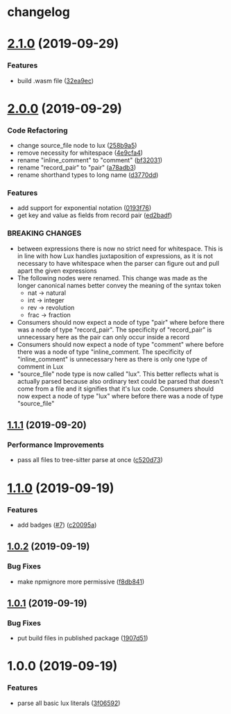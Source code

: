 # changelog

# [2.1.0](https://github.com/fachammer/tree-sitter-lux/compare/v2.0.0...v2.1.0) (2019-09-29)


### Features

* build .wasm file ([32ea9ec](https://github.com/fachammer/tree-sitter-lux/commit/32ea9ec))

# [2.0.0](https://github.com/fachammer/tree-sitter-lux/compare/v1.1.1...v2.0.0) (2019-09-29)


### Code Refactoring

* change source_file node to lux ([258b9a5](https://github.com/fachammer/tree-sitter-lux/commit/258b9a5))
* remove necessity for whitespace ([4e9cfa4](https://github.com/fachammer/tree-sitter-lux/commit/4e9cfa4))
* rename "inline_comment" to "comment" ([bf32031](https://github.com/fachammer/tree-sitter-lux/commit/bf32031))
* rename "record_pair" to "pair" ([a78adb3](https://github.com/fachammer/tree-sitter-lux/commit/a78adb3))
* rename shorthand types to long name ([d3770dd](https://github.com/fachammer/tree-sitter-lux/commit/d3770dd))


### Features

* add support for exponential notation ([0193f76](https://github.com/fachammer/tree-sitter-lux/commit/0193f76))
* get key and value as fields from record pair ([ed2badf](https://github.com/fachammer/tree-sitter-lux/commit/ed2badf))


### BREAKING CHANGES

* between expressions there is now no strict need for
whitespace. This is in line with how Lux handles juxtaposition of
expressions, as it is not necessary to have whitespace when the parser
can figure out and pull apart the given expressions
* The following nodes were renamed. This change was made as the longer
canonical names better convey the meaning of the syntax token
  * nat -> natural
  * int -> integer
  * rev -> revolution
  * frac -> fraction
* Consumers should now expect a node of type "pair"
where before there was a node of type "record_pair".
The specificity of "record_pair" is unnecessary here as the pair can only
occur inside a record
* Consumers should now expect a node of type "comment"
where before there was a node of type "inline_comment.
The specificity of "inline_comment" is unnecessary here as there is only one
type of comment in Lux
* "source_file" node type is now called "lux".
This better reflects what is actually parsed because also ordinary
text could be parsed that doesn't come from a file and it signifies
that it's lux code.
Consumers should now expect a node of type "lux" where before
there was a node of type "source_file"

## [1.1.1](https://github.com/fachammer/tree-sitter-lux/compare/v1.1.0...v1.1.1) (2019-09-20)


### Performance Improvements

* pass all files to tree-sitter parse at once ([c520d73](https://github.com/fachammer/tree-sitter-lux/commit/c520d73))

# [1.1.0](https://github.com/fachammer/tree-sitter-lux/compare/v1.0.2...v1.1.0) (2019-09-19)


### Features

* add badges ([#7](https://github.com/fachammer/tree-sitter-lux/issues/7)) ([c20095a](https://github.com/fachammer/tree-sitter-lux/commit/c20095a))

## [1.0.2](https://github.com/fachammer/tree-sitter-lux/compare/v1.0.1...v1.0.2) (2019-09-19)


### Bug Fixes

* make npmignore more permissive ([f8db841](https://github.com/fachammer/tree-sitter-lux/commit/f8db841))

## [1.0.1](https://github.com/fachammer/tree-sitter-lux/compare/v1.0.0...v1.0.1) (2019-09-19)


### Bug Fixes

* put build files in published package ([1907d51](https://github.com/fachammer/tree-sitter-lux/commit/1907d51))

# 1.0.0 (2019-09-19)

### Features

- parse all basic lux literals ([3f06592](https://github.com/fachammer/tree-sitter-lux/commit/3f06592))

